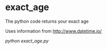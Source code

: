 # exact_age

The python code returns your exact age

Uses information from http://www.datetime.io/ 


*python exact_age.py*
